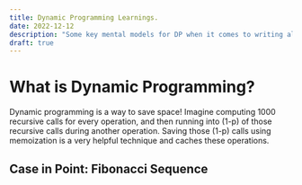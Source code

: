 ```yaml
---
title: Dynamic Programming Learnings.
date: 2022-12-12
description: "Some key mental models for DP when it comes to writing algorithms"
draft: true
---
```


# What is Dynamic Programming?
Dynamic programming is a way to save space! Imagine computing 1000 recursive calls for every operation, and then running into (1-p) of those recursive calls during another operation. Saving those (1-p) calls using memoization is a very helpful technique and caches these operations. 

## Case in Point: Fibonacci Sequence


